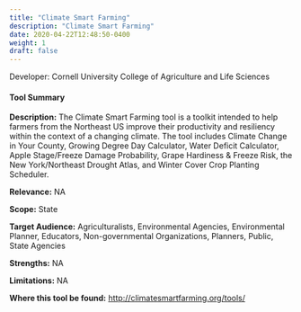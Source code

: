 ```yaml
---
title: "Climate Smart Farming"
description: "Climate Smart Farming"
date: 2020-04-22T12:48:50-0400
weight: 1
draft: false
---
```

Developer: Cornell University College of Agriculture and Life Sciences

#### Tool Summary
**Description:** The Climate Smart Farming tool is a toolkit intended to help farmers from the Northeast US  improve their productivity and resiliency within the context of a changing climate. The tool includes Climate Change in Your County, Growing Degree Day Calculator, Water Deficit Calculator, Apple Stage/Freeze Damage Probability, Grape Hardiness & Freeze Risk, the New York/Northeast Drought Atlas, and Winter Cover Crop Planting Scheduler.

**Relevance:** NA

**Scope:** State

**Target Audience:** Agriculturalists, Environmental Agencies, Environmental Planner, Educators, Non-governmental Organizations, Planners, Public, State Agencies

**Strengths:** NA

**Limitations:** NA

**Where this tool be found:** http://climatesmartfarming.org/tools/
